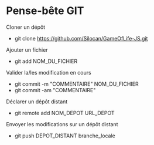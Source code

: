 # Pense-bête GIT 
Cloner un dépôt
- git clone https://github.com/Silocan/GameOfLife-JS.git

Ajouter un fichier
- git add NOM_DU_FICHIER

Valider la/les modification en cours
- git commit -m "COMMENTAIRE" NOM_DU_FICHIER
- git commit -am "COMMENTAIRE"

Déclarer un dépôt distant
- git remote add NOM_DEPOT URL_DEPOT

Envoyer les modifications sur un dépôt distant
- git push DEPOT_DISTANT branche_locale
